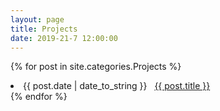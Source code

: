 ```yaml
---
layout: page
title: Projects
date: 2019-21-7 12:00:00
---
```


{% for post in site.categories.Projects %}
 <li><span>{{ post.date | date_to_string }}</span> &nbsp; <a href="{{ post.url }}">{{ post.title }}</a></li>
{% endfor %}
